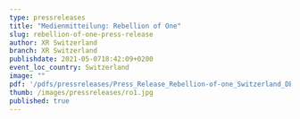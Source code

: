 ```yaml
---
type: pressreleases
title: "Medienmitteilung: Rebellion of One"
slug: rebellion-of-one-press-release
author: XR Switzerland
branch: XR Switzerland
publishdate: 2021-05-0718:42:09+0200
event_loc_country: Switzerland
image: ""
pdf: '/pdfs/pressreleases/Press_Release_Rebellion-of-one_Switzerland_DE.pdf'
thumb: /images/pressreleases/ro1.jpg
published: true
---
```

